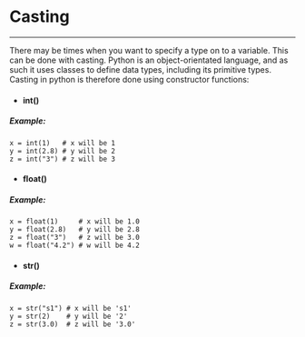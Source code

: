 # Casting
---

There may be times when you want to specify a type on to a variable. This can be done with casting. Python is an object-orientated language, and as such it uses classes to define data types, including its primitive types.
Casting in python is therefore done using constructor functions:
- #### int()
##### Example:
~~~~
x = int(1)   # x will be 1
y = int(2.8) # y will be 2
z = int("3") # z will be 3
~~~~
- #### float()
##### Example:
~~~~
x = float(1)     # x will be 1.0
y = float(2.8)   # y will be 2.8
z = float("3")   # z will be 3.0
w = float("4.2") # w will be 4.2
~~~~
- #### str()
##### Example:
~~~~
x = str("s1") # x will be 's1'
y = str(2)    # y will be '2'
z = str(3.0)  # z will be '3.0' 
~~~~